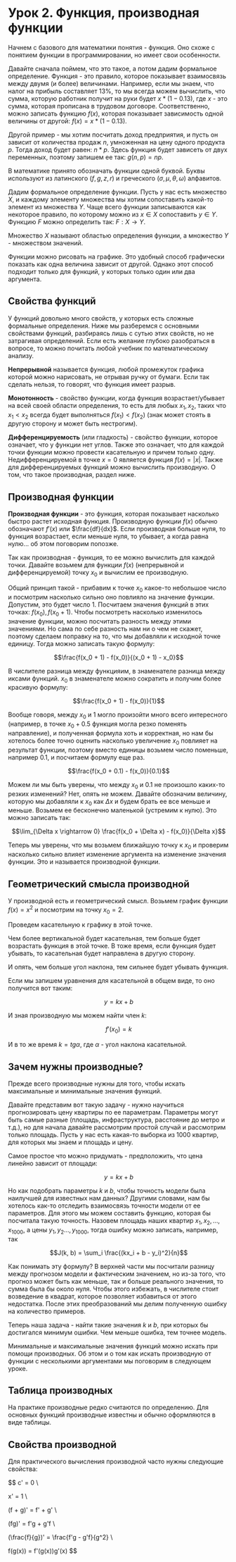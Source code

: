 # Урок 2. Функция, производная функции

Начнем с базового для математики понятия - функция. Оно схоже с понятием функции в программировании, но имеет свои особенности.

Давайте сначала поймем, что это такое, а потом дадим формальное определение. Функция - это правило, которое показывает взаимосвязь между двумя (и более) величинами. Например, если мы знаем, что налог на прибыль составляет 13%, то мы всегда можем вычислить, что сумма, которую работник получит на руки будет $x*(1-0.13)$, где $x$ - это сумма, которая прописана в трудовом договоре. Соответственно, можно записать функцию $f(x)$, которая показывает зависимость одной величины от другой: $f(x)=x*(1-0.13)$.

Другой пример - мы хотим посчитать доход предприятия, и пусть он зависит от количества продаж $n$, умноженная на цену одного продукта $p$. Тогда доход будет равен: $n*p$. Здесь функция будет зависеть от двух переменных, поэтому запишем ее так: $g(n, p) = np$.

В математике принято обозначать функции одной буквой. Буквы используют из латинского ($f, g, z, r$) и греческого ($\sigma, \mu, \theta, \omega$) алфавитов.

Дадим формальное определение функции. Пусть у нас есть множество $X$, и каждому элементу множества мы хотим сопоставить какой-то элемент из множества $Y$. Чаще всего функции записываются как некоторое правило, по которому можно из $x \in X$ сопоставить $y \in Y$. Функцию $F$ можно определить так: $F: X \rightarrow Y$.

Множество $X$ называют областью определения функции, а множество $Y$ - множеством значений.

Функции можно рисовать на графике. Это удобный способ графически показать как одна величина зависит от другой. Однако этот способ подходит только для функций, у которых только один или два аргумента.

## Свойства функций

У функций довольно много свойств, у которых есть сложные формальные определения. Ниже мы разберемся с основными свойствами функций, разбираясь лишь с сутью этих свойств, но не затрагивая определений. Если есть желание глубоко разобраться в вопросе, то можно почитать любой учебник по математическому анализу.

**Непрерывной** называется функция, любой промежуток графика которой можно нарисовать, не отрывая ручку от бумаги. Если так сделать нельзя, то говорят, что функция имеет разрыв.

**Монотонность** - свойство функции, когда функция возрастает/убывает на всей своей области определения, то есть для любых $x_1, x_2$, таких что $x_1 < x_2$ всегда будет выполняться $f(x_1) < f(x_2)$ (знак может стоять в другую сторону и может быть нестрогим).

**Дифференцируемость** (или гладкость) - свойство функции, которое означает, что у функции нет углов. Также это означает, что для каждой точки функции можно провести касательную и причем только одну. Недифференцируемой в точке $x=0$ является функция $f(x)=|x|$. Также для дифференцируемых функций можно вычислить производную. О том, что такое производная, раздел ниже.

## Производная функции

**Производная функции** - это функция, которая показывает насколько быстро растет исходная функция. Производную функции $f(x)$ обычно обозначают $f'(x)$ или $\frac{df}{dx}$. Если производная больше нуля, то функция возрастает, если меньше нуля, то убывает, а когда равна нулю... об этом поговорим попозже.

Так как производная - функция, то ее можно вычислить для каждой точки. Давайте возьмем для функции $f(x)$ (непрерывной и дифференцируемой) точку $x_0$ и вычислим ее производную.

Общий принцип такой - прибавим к точке $x_0$ какое-то небольшое число и посмотрим насколько сильно оно повлияло на значение функции. Допустим, это будет число 1. Посчитаем значения функций в этих точках: $f(x_0), f(x_0 + 1)$. Чтобы посмотреть насколько изменилось значение функции, можно посчитать разность между этими значениями. Но сама по себе разность нам ни о чем не скажет, поэтому сделаем поправку на то, что мы добавляли к исходной точке единицу. Тогда можно записать такую формулу:

$$\frac{f(x_0 + 1) - f(x_0)}{(x_0 + 1) - x_0}$$

В числителе разница между функцияим, в знаменателе разница между иксами функций. $x_0$ в знаменателе можно сократить и получим более красивую формулу:

$$\frac{f(x_0 + 1) - f(x_0)}{1}$$

Вообще говоря, между $x_0$ и $1$ могло произойти много всего интересного (например, в точке $x_0 + 0.5$ функция могла резко поменять направление), и полученная формула хоть и корректная, но нам бы хотелось более точно оценить насколько увеличение $x_0$ повлияет на результат функции, поэтому вместо единицы возьмем число поменьше, например 0.1, и посчитаем формулу еще раз.

$$\frac{f(x_0 + 0.1) - f(x_0)}{0.1}$$

Можем ли мы быть уверены, что между $x_0$ и 0.1 не произошло каких-то резких изменений? Нет, опять не можем. Давайте обозначим величину, которую мы добавляли к $x_0$ как $\Delta x$ и будем брать ее все меньше и меньше. Возьмем ее бесконечно маленькой (устремим к нулю). Это можно записать так:

$$\lim_{\Delta x \rightarrow 0} \frac{f(x_0 + \Delta x) - f(x_0)}{\Delta x}$$

Теперь мы уверены, что мы возьмем ближайшую точку к $x_0$ и проверим насколько сильно влияет изменение аргумента на изменение значения функции. Это и называется производной функции.

## Геометрический смысла производной

У производной есть и геометрический смысл. Возьмем график функции $f(x)=x^2$ и посмотрим на точку $x_0=2$.

Проведем касательную к графику в этой точке.

Чем более вертикальной будет касательная, тем больше будет возрастать функция в этой точке. В тоже время, если функция будет убывать, то касательная будет направлена в другую сторону.

И опять, чем больше угол наклона, тем сильнее будет убывать функция.

Если мы запишем уравнения для касательной в общем виде, то оно получится вот таким:

$$y = kx + b$$

И зная производную мы можем найти член $k$:

$$f'(x_0) = k$$

И в то же время $k=tg\alpha$, где $\alpha$ - угол наклона касательной.

## Зачем нужны производные?

Прежде всего производные нужны для того, чтобы искать максимальные и минимальные значения функций.

Давайте представим вот такую задачу - нужно научиться прогнозировать цену квартиры по ее параметрам. Параметры могут быть самые разные (площадь, инфраструктура, расстояние до метро и т.д.), но для начала давайте рассмотрим простой случай и рассмотрим только площадь. Пусть у нас есть какая-то выборка из 1000 квартир, для которых мы знаем и площадь и цену.

Самое простое что можно придумать - предположить, что цена линейно зависит от площади:

$$y = kx + b$$

Но как подобрать параметры $k$ и $b$, чтобы точность модели была наилучшей для известных нам данных? Другими словами, нам бы хотелось как-то отследить взаимосвязь точности модели от ее параметров. Для этого мы можем составить функцию, которая бы посчитала такую точность. Назовем площадь наших квартир $x_1, x_2, \dots, x_{1000}$, а цены $y_1, y_2 \dots, y_{1000}$, тогда ошибку можно записать, например, так

$$J(k, b) = \sum_i \frac{(kx_i + b - y_i)^2}{n}$$

Как понимать эту формулу? В верхней части мы посчитали разницу между прогнозом модели и фактическим значением, но из-за того, что прогноз может быть как меньше, так и больше реального значения, то сумма была бы около нуля. Чтобы этого избежать, в числителе стоит возведение в квадрат, которое позволяет избавиться от этого недостатка. После этих преобразований мы делим полученную ошибку на количество примеров.

Теперь наша задача - найти такие значения $k$ и $b$, при которых бы достигался минимум ошибки. Чем меньше ошибка, тем точнее модель.

Минимальные и максимальные значения функций можно искать при помощи производных. Об этом и о том как искать производную от функции с несколькими аргументами мы поговорим в следующем уроке.

## Таблица производных

На практике производные редко считаются по определению. Для основных функций производные известны и обычно оформляются в виде таблицы.

## Свойства производной

Для практического вычисления производной часто нужны следующие свойства:

$$
c' = 0 \\

x' = 1 \\

(f + g)' = f' + g' \\

(fg)' = f'g + g'f \\

(\frac{f}{g})' = \frac{f'g - g'f}{g^2} \\

f(g(x)) = f'(g(x))g'(x)
$$
